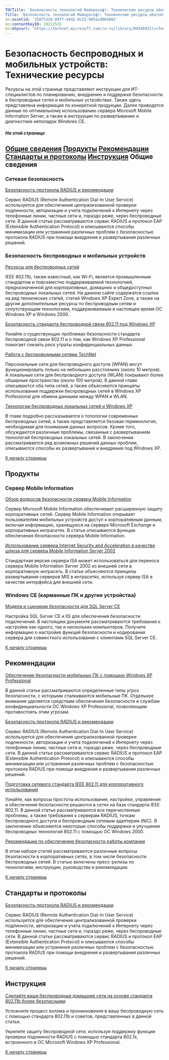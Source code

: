 ```yaml
---
TOCTitle: 'Безопасность технологий Майкрософт: Технические ресурсы обеспечения безопасности беспроводных и мобильных устройств'
Title: 'Безопасность технологий Майкрософт: Технические ресурсы обеспечения безопасности беспроводных и мобильных устройств'
ms:assetid: '3587531b-89ff-4442-8c22-9d5acd065802'
ms:contentKeyID: 20212535
ms:mtpsurl: 'https://technet.microsoft.com/ru-ru/library/Dd546921(v=TechNet.10)'
---
```


Безопасность беспроводных и мобильных устройств: Технические ресурсы
====================================================================

Ресурсы на этой странице представляют инструкции для ИТ-специалистов по планированию, внедрению и поддержке безопасности в беспроводных сетях и мобильных устройствах. Также здесь представлена информация по конкретной продукции. Далее приводятся данные по оптимальному использованию сервера Microsoft Mobile Information Server, а также в инструкции по развертыванию и диагностике неполадок Windows CE.

##### На этой странице

[](#efc)[Общие сведения](#efc)
[](#ead)[Продукты](#ead)
[](#esd)[Рекомендации](#esd)
[](#eee)[Стандарты и протоколы](#eee)
[](#eke)[Инструкция](#eke)
Общие сведения
--------------

### Сетевая безопасность

[Безопасность протокола RADIUS и рекомендации](http://www.microsoft.com/windows2000/techinfo/administration/radius.asp)

Сервис RADIUS (Remote Authentication Dial-In User Service) используется для обеспечения централизованной проверки подлинности, авторизации и учета подключений к Интернету через телефонные линии, частные сети и, гораздо реже, через беспроводные сети. В данной статье рассматриваются сервис RADIUS и протокол EAP (Extensible Authentication Protocol) и описываются способы минимизации или устранения различных проблем с безопасностью протокола RADIUS при помощи внедрения и развертывания различных решений.

### Безопасность беспроводных и мобильных устройств

[Ресурсы для беспроводных сетей](http://www.microsoft.com/windows2000/technologies/communications/wifi/default.asp)

IEEE 802.11b, также известный, как Wi-Fi, является промышленным стандартом и повсеместно поддерживаемой технологией, предназначенной для корпоративных, домашних и общедоступных беспроводных локальных сетей. На данном сайте содержатся ссылки на ряд технических статей, статей Windows XP Expert Zone, а также на другие дополнительные ресурсы по беспроводным сетям и сопутствующим технологиям, поддерживаемым в настоящее время ОС Windows XP и Windows 2000.

[Безопасность стандарта беспроводной связи 802.11 под Windows XP](http://www.microsoft.com/windowsxp/pro/techinfo/administration/wirelesssecurity/default.asp)

Узнайте о существующих проблемах безопасности стандарта беспроводной связи 802.11 и о том, как Windows XP Professional помогает снизить риск утраты конфиденциальных данных.

[Работа с беспроводными сетями TechNet](http://www.microsoft.com/resources/documentation/windows/xp/all/reskit/en-us/prdc_mcc_uyln.asp)

Персональные сети для беспроводного доступа (WPAN) могут функционировать только на небольших расстояниях (около 10 метров). А локальные сети для беспроводного доступа (WLAN) покрывают более обширные пространства (около 100 метров). В данной главе описываются оба типа сетей, а также объясняются принципы использования поддержки беспроводных сетей в Windows XP Professional для обмена данными между WPAN и WLAN.

[Технологии беспроводных локальных сетей и Windows XP](http://www.microsoft.com/technet/prodtechnol/winxppro/evaluate/wrlsxp.mspx??)

В главе подробно рассказывается о топологии современных беспроводных сетей, а также представляется базовая терминология, необходимая для понимания данных вопросов. Кроме того, обсуждаются различные проблемы, связанные с развертыванием технологий беспроводных локальных сетей. В заключении рассматривается ряд возможных решений данных проблем, описываются способы их развертывания и внедрения под Windows XP.

[](#mainsection)[К началу страницы](#mainsection)

Продукты
--------

### Сервер Mobile Information

[Обзор вопросов безопасности сервера Mobile Information](http://www.microsoft.com/technet/prodtechnol/mis/evaluate/default.mspx)

Сервер Microsoft Mobile Information обеспечивает расширенную защиту корпоративных сетей. Сервер Mobile Information открывает пользователям мобильных устройств доступ к корпоративным данным, включая информацию, хранящуюся на сервере Microsoft Exchange и корпоративных интрасетях. В статье описываются функции обеспечения безопасности сервера Mobile Information.

[Использование сервера Internet Security and Acceleration в качестве шлюза для сервера Mobile Information Server 2002](http://www.microsoft.com/technet/prodtechnol/mis/deploy/isagwmis.mspx)

Стандартная версия сервера ISA может использоваться для переноса сервера Mobile Information Server 2002 из внешней сети в корпоративную интрасеть. В статье объясняются принципы развертывания серверов MIS в интрасетях, используя сервер ISA в качестве интерфейса для внешней сети.

### Windows CE (карманные ПК и другие устройства)

[Модели и сценарии безопасности для SQL Server CE](http://msdn.microsoft.com/library/en-us/dnsqlce/html/sqlce_secmodelscen20.asp)

Настройка SQL Server CE и IIS для обеспечения безопасности подключений. В настоящем документе рассматриваются требования к настройке как одного, так и нескольких компьютеров. Получите информацию о настройке функций безопасности и кодирования сервера для совместного использования с клиентами SQL Server CE.

[](#mainsection)[К началу страницы](#mainsection)

Рекомендации
------------

[Обеспечение безопасности мобильных ПК с помощью Windows XP Professional](http://www.microsoft.com/windowsxp/pro/techinfo/administration/mobile/default.asp)

В данной статье рассматриваются определенные типы угроз безопасности, с которыми сталкиваются мобильные ПК. Отдельное внимание уделяется средствам обеспечения безопасности и службам конфиденциальности ОС Windows XP Professional, позволяющим противостоять этим угрозам.

[Безопасность протокола RADIUS и рекомендации](http://www.microsoft.com/windows2000/techinfo/administration/radius.asp)

Сервис RADIUS (Remote Authentication Dial-In User Service) используется для обеспечения централизованной проверки подлинности, авторизации и учета подключений к Интернету через телефонные линии, частные сети и, гораздо реже, через беспроводные сети. В данной статье рассматриваются сервис RADIUS и протокол EAP (Extensible Authentication Protocol) и описываются способы минимизации или устранения различных проблем с безопасностью протокола RADIUS при помощи внедрения и развертывания различных решений.

[Подготовка сетевого стандарта IEEE 802.11 для корпоративного использования](http://www.microsoft.com/windows2000/techinfo/administration/security/wirelessec.asp)

Узнайте, как вопросы простоты использования, настройки, управления и обеспечения безопасности решаются в сетях на базе стандарта IEEE 802.11. В данной статье рассматриваются все перечисленные проблемы, а также требования к серверам RADIUS, точкам беспроводного доступа и беспроводным сетевым адаптерам (NIC). В заключение объясняются некоторые способы поддержки и улучшения беспроводных технологий 802.11 с помощью ОС Windows 2000.

[Рекомендации по обеспечению безопасности работы компании](http://www.microsoft.com/technet/archive/security/bestprac/bpent/bpentsec.mspx)

В этом наборе статей рассматриваются различные вопросы безопасности в корпоративных сетях, в том числе безопасности беспроводных сетей. В статью включены пресс-релизы по технологиям, инструкции, руководства и рекомендации.

[](#mainsection)[К началу страницы](#mainsection)

Стандарты и протоколы
---------------------

[Безопасность протокола RADIUS и рекомендации](http://www.microsoft.com/windows2000/techinfo/administration/radius.asp)

Сервис RADIUS (Remote Authentication Dial-In User Service) используется для обеспечения централизованной проверки подлинности, авторизации и учета подключений к Интернету через телефонные линии, частные сети и, гораздо реже, через беспроводные сети. В данной статье рассматриваются сервис RADIUS и протокол EAP (Extensible Authentication Protocol) и описываются способы минимизации или устранения различных проблем с безопасностью протокола RADIUS при помощи внедрения и развертывания различных решений.

[](#mainsection)[К началу страницы](#mainsection)

Инструкция
----------

[Сделайте ваши беспроводные домашние сети на основе стандарта 802.11b более безопасными](http://support.microsoft.com/default.aspx?scid=kb;en-us;309369&sd=tech)

Усложните процесс взлома и проникновения в вашу беспроводную сеть с помощью стандарта 802.11b и советов, представленных в данной статье.

Укрепите защиту беспроводной сети, используя поддержку функции проверки подлинности RADIUS с помощью стандарта 802.1x, встроенного в ОС Microsoft Windows XP Professional.

[](#mainsection)[К началу страницы](#mainsection)
